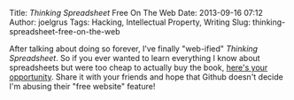 Title: *Thinking Spreadsheet* Free On The Web
Date: 2013-09-16 07:12
Author: joelgrus
Tags: Hacking, Intellectual Property, Writing
Slug: thinking-spreadsheet-free-on-the-web

After talking about doing so forever, I've finally "web-ified" *Thinking
Spreadsheet*. So if you ever wanted to learn everything I know about
spreadsheets but were too cheap to actually buy the book, [here's your
opportunity](http://joelgrus.github.io/thinking-spreadsheet). Share it
with your friends and hope that Github doesn't decide I'm abusing their
"free website" feature!
